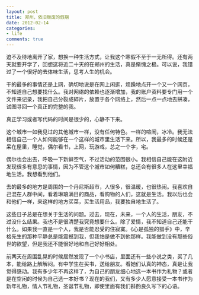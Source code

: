```yaml
---
layout: post
title: 郑州，依旧颓废的假期
date: 2012-02-14
categories:
- life
comments: true
---
```

迫不及待地离开了家，想换一种生活方式，让我这个寒假不至于一无所得。还有两天就要开学了，回想这将近二十天的在郑州的生活，真是惭愧之极。可以说，我错过了一个很好的去体味生活，思考人生的机会。

干的最多的事情还是上网，确切地说是在网上闲逛，烦躁地点开一个又一个网页，不知道自己想要找什么。我对网络的依赖也逐渐增加，我的账户资料要专门用一个文件来记录，我把自己分裂成碎片，放置于各个网络上，然后一点一点地去拼凑，试图寻回一个真正的完整的我。

真正学习或者写代码的时间是很少的，心静不下来。

这个城市一如我见过的其他城市一样，没有任何特色。一样的喧闹，冰冷。我无法相信自己一个人如何能够在一个这样的城市里生活下来。所以，我最多的时候还是呆在屋里，睡觉，偶尔看书，上网，玩游戏，总之一个字，宅。

偶尔也会出去，呼吸一下新鲜空气，不过活动的范围很小。我相信自己能在这附近发现很多有意思的事情，因为不管这个城市如何糟糕，总还会有很多人在这里幸福地生活。我想看到他们。

去的最多的地方是周围的一个丹尼斯超市，人很多，很温暖，也很热闹。我喜欢自己混在人群中间，看着琳琅满目的商品，看购物的人们，这就是生活。我以后也会和他们一样，来这样的地方买菜，买生活用品，我要独自地生活了。

这些日子总是在想关于生活的问题。过去，现在，未来，一个人的生活，朋友，不过没什么结果。我也不是很清楚我究竟想要什么。除了爱情，我不知道自己还能干什么。如果我一直是一个人，我是否能忍受的住寂寞。《心是孤独的猎手》中，辛格先生的那种平静总是能震撼到我，但我怕是做不到他那样。我能做到没有那些俗世的欲望，但是我还不能很好地和自己好好相处。

前两天在周围乱晃的时候居然发现了一个小书店，里面还有一些小说之类，买了几本，能给路上解解闷。有中学生在买书，送给朋友。看她们认真的神态，真是让我觉得感动。我有多少年不再这样了，为自己的朋友细心地选一本书作为礼物？或者是在空闲的时候为自己选一本好书？现在的我们，又有多少人愿意接受一本书作为新年礼物，情人节礼物，圣诞节礼物，即使里面有我们斟酌良久写下的心语。
